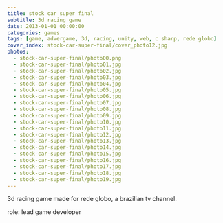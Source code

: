 ```yaml
---
title: stock car super final
subtitle: 3d racing game
date: 2013-01-01 00:00:00
categories: games
tags: [game, advergame, 3d, racing, unity, web, c sharp, rede globo]
cover_index: stock-car-super-final/cover_photo12.jpg
photos:
  - stock-car-super-final/photo00.png
  - stock-car-super-final/photo01.jpg
  - stock-car-super-final/photo02.jpg
  - stock-car-super-final/photo03.jpg
  - stock-car-super-final/photo04.jpg
  - stock-car-super-final/photo05.jpg
  - stock-car-super-final/photo06.jpg
  - stock-car-super-final/photo07.jpg
  - stock-car-super-final/photo08.jpg
  - stock-car-super-final/photo09.jpg
  - stock-car-super-final/photo10.jpg
  - stock-car-super-final/photo11.jpg
  - stock-car-super-final/photo12.jpg
  - stock-car-super-final/photo13.jpg
  - stock-car-super-final/photo14.jpg
  - stock-car-super-final/photo15.jpg
  - stock-car-super-final/photo16.jpg
  - stock-car-super-final/photo17.jpg
  - stock-car-super-final/photo18.jpg
  - stock-car-super-final/photo19.jpg
---
```

3d racing game made for rede globo, a brazilian tv channel.

role: lead game developer

